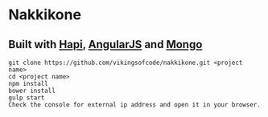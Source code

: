 # Nakkikone

## Built with [Hapi](http://hapijs.com), [AngularJS](http://angularjs.com) and [Mongo](http://mongodb.org)
```
git clone https://github.com/vikingsofcode/nakkikone.git <project name>
cd <project name>
npm install
bower install
gulp start
Check the console for external ip address and open it in your browser.
```
